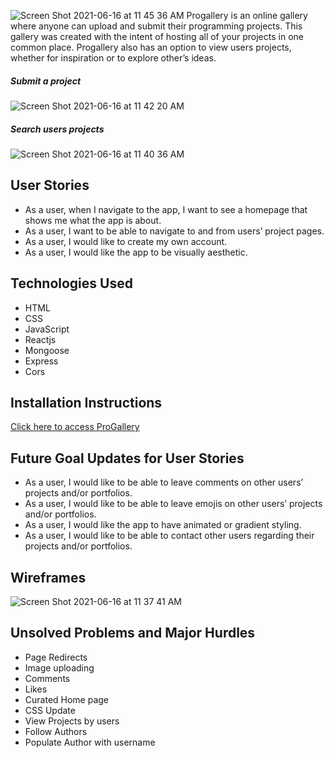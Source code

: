 ![Screen Shot 2021-06-16 at 11 45 36 AM](https://user-images.githubusercontent.com/80438770/122251303-603ea080-ce98-11eb-8bfb-b5ea24d4c6a3.png)
Progallery is an online gallery where anyone can upload and submit their programming projects. This gallery was created with the intent of hosting all of your projects in one common place. Progallery also has an option to view users projects, whether for inspiration or to explore other’s ideas.
##### Submit a project
![Screen Shot 2021-06-16 at 11 42 20 AM](https://user-images.githubusercontent.com/80438770/122250887-0ccc5280-ce98-11eb-8cf1-878aea6b759f.png)
##### Search users projects
![Screen Shot 2021-06-16 at 11 40 36 AM](https://user-images.githubusercontent.com/80438770/122250468-ae9f6f80-ce97-11eb-82b4-e6df0a4a04fe.png)
## User Stories
- As a user, when I navigate to the app, I want to see a homepage that shows me what the app is about.
- As a user, I want to be able to navigate to and from users’ project pages.
- As a user, I would like to create my own account.
- As a user, I would like the app to be visually aesthetic.
## Technologies Used
- HTML
- CSS
- JavaScript
- Reactjs
- Mongoose
- Express
- Cors
## Installation Instructions
[Click here to access ProGallery](https://progallery.herokuapp.com/)
## Future Goal Updates for User Stories
- As a user, I would like to be able to leave comments on other users’ projects and/or portfolios.
- As a user, I would like to be able to leave emojis on other users’ projects and/or portfolios.
- As a user, I would like the app to have animated or gradient styling.
- As a user, I would like to be able to contact other users regarding their projects and/or portfolios.
## Wireframes
![Screen Shot 2021-06-16 at 11 37 41 AM](https://user-images.githubusercontent.com/80438770/122249966-45b7f780-ce97-11eb-9bcc-68fccb90b7f3.png)
## Unsolved Problems and Major Hurdles
- Page Redirects
- Image uploading
- Comments
- Likes
- Curated Home page
- CSS Update
- View Projects by users
- Follow Authors
- Populate Author with username